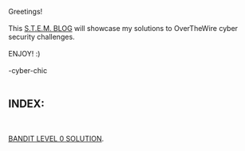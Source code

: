 Greetings!
<br>
<br>
This <a href="https://cyber-chic.github.io/overthewiresolutions">S.T.E.M. BLOG</a> will showcase my solutions to OverTheWire cyber security challenges.
<br>
<br>
ENJOY! :)
<br>
<br>
-cyber-chic
<br>
<br>
<h2>INDEX:</h2>
<br>
<p><a href="https://cyber-chic.github.io/overthewiresolutions/banditlevel0.html">BANDIT LEVEL 0 SOLUTION</a>.</p>
